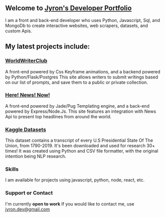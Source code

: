 ## Welcome to [Jyron's Developer Portfolio]()

I am a front and back-end developer who uses Python, Javascript, Sql, and MongoDb to create interactive websites, web scrapers, datasets, and custom Apis.

## My latest projects include:

### [WorldWriterClub](http://www.worldwritersclub.com/)
A front-end powered by Css Keyframe animations, and a backend powered by Python/Flask/Postgres
This site allows writers to submit writings based on our list of prompts, and save them to a public or private collection.

### [Here! News! Now!](https://herenewsnow.herokuapp.com/)
A front-end powered by Jade/Pug Templating engine, and a back-end powered by Express/Node.Js.
This site features an integration with News Api to present top headlines from around the world.

### [Kaggle Datasets](https://www.kaggle.com/jyronw/us-state-of-the-union-addresses-1790-2019)
This dataset contains a transcript of every U.S Presidential State Of The Union, from 1790-2019.  It's been downloaded and used for research 30+ times!  It was created using Python and CSV file formatter, with the original intention being NLP research.


### Skills

I am available for projects using javascript, python, node, react, etc.  

### Support or Contact

I'm currently __open to work__
If you would like to contact me, use
jyron.dev@gmail.com 
